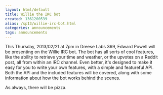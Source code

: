 ```yaml
---
layout: html/default
title: Willie the IRC bot
created: 1361200539
alias: /sp13/willie-irc-bot.html
categories: announcements
tags: announcements
---
```

This Thursday, 2013/02/21 at 7pm in Dreese Labs 369, Edward Powell will be presenting on the Willie IRC bot. The bot has all sorts of cool features, like the ability to retrieve your time and weather, or the upvotes on a Reddit post, all from within an IRC channel. Even better, it's designed to make it easy for you to write your own features, with a simple and featureful API. Both the API and the included features will be covered, along with some information about how the bot works behind the scenes.

As always, there will be pizza.
